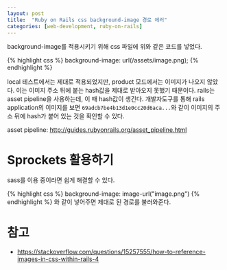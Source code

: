 ```yaml
---
layout: post
title:  "Ruby on Rails css background-image 경로 에러"
categories: [web-development, ruby-on-rails]
---
```


background-image를 적용시키기 위해 css 파일에 위와 같은 코드를 넣었다.

{% highlight css %}
background-image: url(/assets/image.png);
{% endhighlight %}

local 테스트에서는 제대로 적용되었지만, product 모드에서는 이미지가 나오지 않았다. 
이는 이미지 주소 뒤에 붙는 hash값을 제대로 받아오지 못했기 때문이다. 
rails는 asset pipeline을 사용하는데, 이 때 hash값이 생긴다. 
개발자도구를 통해 rails application의 이미지를 보면 `69adcb7be4b13d1e0cc20d6aca...`와 같이 이미지의 주소 뒤에 hash가 붙어 있는 것을 확인할 수 있다.

asset pipeline: <http://guides.rubyonrails.org/asset_pipeline.html>


# Sprockets 활용하기

sass를 이용 중이라면 쉽게 해결할 수 있다. 

{% highlight css %}
background-image: image-url("image.png")
{% endhighlight %}
와 같이 넣어주면 제대로 된 경로를 불러와준다. 

# 참고

* <https://stackoverflow.com/questions/15257555/how-to-reference-images-in-css-within-rails-4>